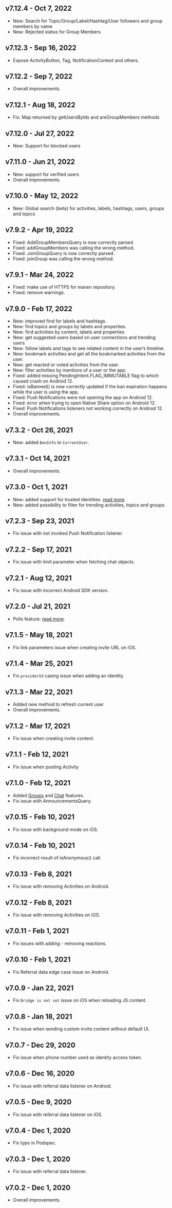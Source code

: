 ## v7.12.4 - Oct 7, 2022

+ New: Search for Topic/Group/Label/Hashtag/User followers and group members by name
+ New: Rejected status for Group Members

## v7.12.3 - Sep 16, 2022

+ Expose ActivityButton, Tag, NotificationContext and others.

## v7.12.2 - Sep 7, 2022

+ Overall improvements.

## v7.12.1 - Aug 18, 2022

- Fix: Map returned by getUsersByIds and areGroupMembers methods

## v7.12.0 - Jul 27, 2022

- New: Support for blocked users

## v7.11.0 - Jun 21, 2022

+ New: support for verified users
+ Overall improvements.

## v7.10.0 - May 12, 2022

+ New: Global search (beta) for activities, labels, hashtags, users, groups and topics

## v7.9.2 - Apr 19, 2022

- Fixed: AddGroupMembersQuery is now correctly parsed.
- Fixed: addGroupMembers was calling the wrong method.
- Fixed: JoinGroupQuery is now correctly parsed.
- Fixed: joinGroup was calling the wrong method.

## v7.9.1 - Mar 24, 2022

+ Fixed: make use of HTTPS for maven repository.
+ Fixed: remove warnings.

## v7.9.0 - Feb 17, 2022

+ New: improved find for labels and hashtags.
+ New: find topics and groups by labels and properties.
+ New: find activities by content, labels and properties
+ New: get suggested users based on user connections and trending users
+ New: follow labels and tags to see related content in the user’s timeline.
+ New: bookmark activities and get all the bookmarked activities from the user.
+ New: get reacted or voted activities from the user.
+ New: filter activities by mentions of a user or the app.
+ Fixed: added missing PendingIntent.FLAG_IMMUTABLE flag to which caused crash on Android 12.
+ Fixed: isBanned() is now correctly updated if the ban expiration happens while the user is using the app.
+ Fixed: Push Notifications were not opening the app on Android 12.
+ Fixed: error when trying to open Native Share option on Android 12.
+ Fixed: Push Notifications listeners not working correctly on Android 12.
+ Overall improvements.

## v7.3.2 - Oct 26, 2021

+ New: added `BanInfo` to `CurrentUser`.

## v7.3.1 - Oct 14, 2021

+ Overall improvements.

## v7.3.0 - Oct 1, 2021

+ New: added support for trusted identities. [read more](https://docs.getsocial.im/guides/user-management/identify-users/#add-trusted-identity).
+ New: added possibility to filter for trending activities, topics and groups.

## v7.2.3 - Sep 23, 2021

+ Fix issue with not invoked Push Notification listener.

## v7.2.2 - Sep 17, 2021

+ Fix issue with limit parameter when fetching chat objects.

## v7.2.1 - Aug 12, 2021

+ Fix issue with incorrect Android SDK version.

## v7.2.0 - Jul 21, 2021

+ Polls feature: [read more](https://docs.getsocial.im/guides/communities/feeds/polls/).

## v7.1.5 - May 18, 2021

+ Fix link parameters issue when creating invite URL on iOS.

## v7.1.4 - Mar 25, 2021

+ Fix `providerId` casing issue when adding an identity.

## v7.1.3 - Mar 22, 2021

+ Added new method to refresh current user.
+ Overall improvements.

## v7.1.2 - Mar 17, 2021

+ Fix issue when creating invite content.

## v7.1.1 - Feb 12, 2021

+ Fix issue when posting Activity

## v7.1.0 - Feb 12, 2021

+ Added [Groups](https://docs.getsocial.im/guides/communities/groups/) and [Chat](https://docs.getsocial.im/guides/communities/chats/) features.
+ Fix issue with AnnouncementsQuery.

## v7.0.15 - Feb 10, 2021

+ Fix issue with background mode on iOS.

## v7.0.14 - Feb 10, 2021

+ Fix incorrect result of isAnonymous() call.

## v7.0.13 - Feb 8, 2021

+ Fix issue with removing Activities on Android.

## v7.0.12 - Feb 8, 2021

+ Fix issue with removing Activities on iOS.

## v7.0.11 - Feb 1, 2021

+ Fix issues with adding - removing reactions.

## v7.0.10 - Feb 1, 2021

+ Fix Referral data edge case issue on Android.

## v7.0.9 - Jan 22, 2021

+ Fix `Bridge is not set` issue on iOS when reloading JS content.

## v7.0.8 - Jan 18, 2021

+ Fix issue when sending custom invite content without default UI.

## v7.0.7 - Dec 29, 2020

+ Fix issue when phone number used as identity access token.

## v7.0.6 - Dec 16, 2020

+ Fix issue with referral data listener on Android.

## v7.0.5 - Dec 9, 2020

+ Fix issue with referral data listener on iOS.

## v7.0.4 - Dec 1, 2020

+ Fix typo in Podspec.

## v7.0.3 - Dec 1, 2020

+ Fix issue with referral data listener.

## v7.0.2 - Dec 1, 2020

+ Overall improvements.
